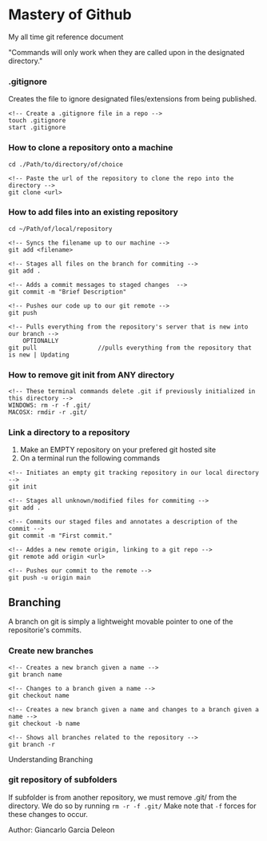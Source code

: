 # Mastery of Github
My all time git reference document

"Commands will only work when they are called upon in the designated directory."
### .gitignore
Creates the file to ignore designated files/extensions from being published.
```
<!-- Create a .gitignore file in a repo -->
touch .gitignore
start .gitignore
```
### How to clone a repository onto a machine
```
cd ./Path/to/directory/of/choice

<!-- Paste the url of the repository to clone the repo into the directory -->
git clone <url>
```

### How to add files into an existing repository
```
cd ~/Path/of/local/repository

<!-- Syncs the filename up to our machine -->
git add <filename>          

<!-- Stages all files on the branch for commiting -->
git add .          

<!-- Adds a commit messages to staged changes  -->
git commit -m "Brief Description" 

<!-- Pushes our code up to our git remote -->
git push               

<!-- Pulls everything from the repository's server that is new into our branch -->
    OPTIONALLY
git pull                 //pulls everything from the repository that is new | Updating
```
### How to remove git init from ANY directory
```
<!-- These terminal commands delete .git if previously initialized in this directory -->
WINDOWS: rm -r -f .git/
MACOSX: rmdir -r .git/
```
### Link a directory to a repository
1. Make an EMPTY repository on your prefered git hosted site
2. On a terminal run the following commands
```
<!-- Initiates an empty git tracking repository in our local directory -->
git init

<!-- Stages all unknown/modified files for commiting -->
git add .

<!-- Commits our staged files and annotates a description of the commit -->
git commit -m "First commit."

<!-- Addes a new remote origin, linking to a git repo -->
git remote add origin <url>

<!-- Pushes our commit to the remote -->
git push -u origin main
```
## Branching
A branch on git is simply a lightweight movable pointer to one of the repositorie's commits.
### Create new branches
```
<!-- Creates a new branch given a name -->
git branch name

<!-- Changes to a branch given a name -->
git checkout name

<!-- Creates a new branch given a name and changes to a branch given a name -->
git checkout -b name

<!-- Shows all branches related to the repository -->
git branch -r 

```
Understanding Branching

### git repository of subfolders
If subfolder is from another repository, we must remove .git/ from the directory. We do so by running ```rm -r -f .git/``` Make note that ```-f``` forces for these changes to occur. 

Author: Giancarlo Garcia Deleon